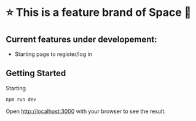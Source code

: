 # ⭐ This is a feature brand of Space 🌠

## Current features under developement:
 - Starting page to register/log in

## Getting Started

Starting

```bash
npm run dev
```

Open [http://localhost:3000](http://localhost:3000) with your browser to see the result.

